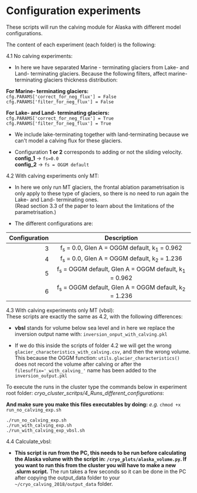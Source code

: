 # Configuration experiments 

These scripts will run the calving module for Alaska with different model
configurations.

The content of each experiment (each folder) is the following:

4.1 No calving experiments: 
*  In here we have separated Marine - terminating glaciers from Lake- and Land-
terminating glaciers. Because the following filters, affect marine-terminating glaciers
thickness distribution:  

**For Marine- terminating glaciers:**    
    `cfg.PARAMS['correct_for_neg_flux'] = False`   
`cfg.PARAMS['filter_for_neg_flux'] = False`   

**For Lake- and Land- terminating glaciers:**   
    `cfg.PARAMS['correct_for_neg_flux'] = True`  
`cfg.PARAMS['filter_for_neg_flux'] = True`   

* We include lake-terminating together with land-terminating because we can't model a calving flux for these glaciers.

* Configuration **1 or 2** corresponds to adding or not the sliding velocity.   
**config_1** -> `fs=0.0`   
**config_2** -> `fs = OGGM default` 

4.2 With calving experiments only MT:   
* In here we only run MT glaciers, the frontal ablation parametrisation is only 
apply to these type of glaciers, so there is no need to run again the Lake- and
Land- terminating ones.    
(Read section 3.3 of the paper to learn about the limitations of the 
parametrisation.)

* The different configurations are:    

| Configuration  | Description                                               |
| -------------: | :--------------------------------------------------------:|
| 3              | f<sub>s</sub> = 0.0, Glen A = OGGM default, k<sub>1</sub> = 0.962             |
| 4              | f<sub>s</sub> = 0.0, Glen A = OGGM default, k<sub>2</sub> = 1.236             |
| 5              | f<sub>s</sub> = OGGM default, Glen A = OGGM default, k<sub>1</sub> = 0.962    |
| 6              | f<sub>s</sub> = OGGM default, Glen A = OGGM default, k<sub>2</sub> = 1.236    |
         
             
             
4.3 With calving experiments only MT (vbsl):   
These scripts are exactly the same as 4.2, with the following differences: 

* **vbsl** stands for volume below sea level and in here we replace the 
inversion output name with: `inversion_onput_with_calving.pkl`   

* If we do this inside the scripts of folder 4.2 we will get the wrong 
`glacier_characteristics_with_calving.csv`, and then the wrong volume. This 
 because the OGGM function: `utils.glacier_characteristics()` does not record 
  the volume after calving or after the `filesuffix='_with_calving_'` name has been 
  added to the `inversion_output.pkl` 

To execute the runs in the cluster type the commands below in experiment root 
folder: *cryo_cluster_scritps/4_Runs_different_configurations*:     

**And make sure you make this files executables by doing:** *e.g.* `chmod +x run_no_calving_exp.sh`    

`./run_no_calving_exp.sh`   
`./run_with_calving_exp.sh`   
`./run_with_calving_exp_vbsl.sh`   

4.4 Calculate_vbsl:   

* **This script is run from the PC, this needs to be run before calculating the 
Alaska volume with the script in: `/cryo_plots/alaska_volume.py`. If you want to 
run this from the cluster you will have to make a new .slurm script.** The run
takes a few seconds so it can be done in the PC after copying the output_data folder
to your `~/cryo_calving_2018/output_data` folder.  
 
